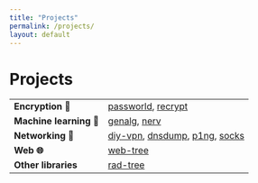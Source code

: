 ```yaml
---
title: "Projects"
permalink: /projects/
layout: default
---
```

# Projects

<table>
  <tbody>
    <tr>
      <td><b>Encryption 🔐</b></td>
      <td>
        <a href="/projects/passworld/">passworld</a>,
        <a href="/projects/recrypt/">recrypt</a>
      </td>
    </tr>
    <tr>
      <td><b>Machine learning 🤖</b></td>
      <td>
        <a href="/projects/genalg/">genalg</a>,
        <a href="/projects/nerv/">nerv</a>
      </td>
    </tr>
    <tr>
      <td><b>Networking 📶</b></td>
      <td>
        <a href="/projects/diy-vpn">diy-vpn</a>,
        <a href="/projects/dnsdump">dnsdump</a>,
        <a href="/projects/p1ng">p1ng</a>,
        <a href="/projects/socks">socks</a>
      </td>
    </tr>
    <tr>
      <td><b>Web 🌐</b></td>
      <td>
        <a href="/projects/web-tree">web-tree</a>
      </td>
    </tr>
    <tr>
      <td><b>Other libraries</b></td>
      <td>
        <a href="/projects/rad-tree">rad-tree</a>
      </td>
    </tr>
  </tbody>
</table>
